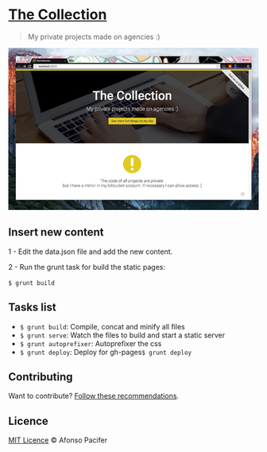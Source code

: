 # [The Collection](http://afonsopacifer.github.io/the-collection/)

> My private projects made ​​on agencies :)

![the collection website](the-collection-website.jpg)

## Insert new content

1 - Edit the data.json file and add the new content.

2 - Run the grunt task for build the static pages:

`$ grunt build`

## Tasks list

- `$ grunt build`: Compile, concat and minify all files
- `$ grunt serve`: Watch the files to build and start a static server
- `$ grunt autoprefixer`: Autoprefixer the css
- `$ grunt deploy`: Deploy for gh-pages`$ grunt deploy`

## Contributing

Want to contribute? [Follow these recommendations](https://github.com/afonsopacifer/the-collection/blob/master/CONTRIBUTING.md).

## Licence

[MIT Licence](https://github.com/afonsopacifer/the-collection/blob/master/LICENCE.md) © Afonso Pacifer

